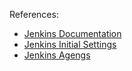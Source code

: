

References:

- [Jenkins Documentation](https://www.jenkins.io/doc/book/)
- [Jenkins Initial Settings](https://www.jenkins.io/doc/book/installing/initial-settings/)
- [Jenkins Agengs](https://www.jenkins.io/doc/book/using/using-agents/?)
